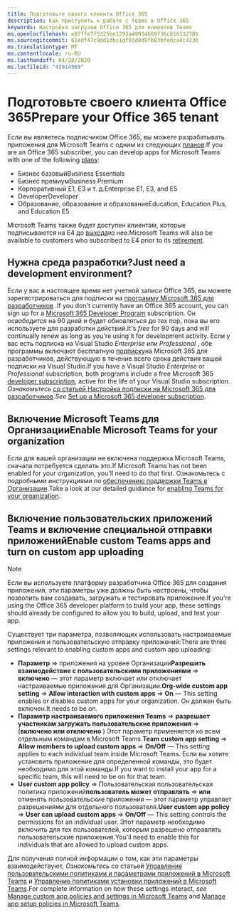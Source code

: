 ```yaml
---
title: Подготовьте своего клиента Office 365
description: Как приступить к работе с Teams в Office 365
keywords: Настройка загрузки Office 365 для клиентов Teams
ms.openlocfilehash: e07ffe7f5325be1293a49934669f36c81613278b
ms.sourcegitcommit: 61edf47c9dd1dbc1df03d0d9fb83bfedca4c423b
ms.translationtype: MT
ms.contentlocale: ru-RU
ms.lasthandoff: 04/28/2020
ms.locfileid: "43914569"
---
```

# <a name="prepare-your-office-365-tenant"></a><span data-ttu-id="0af87-104">Подготовьте своего клиента Office 365</span><span class="sxs-lookup"><span data-stu-id="0af87-104">Prepare your Office 365 tenant</span></span>

<span data-ttu-id="0af87-105">Если вы являетесь подписчиком Office 365, вы можете разрабатывать приложения для Microsoft Teams с одним из следующих [планов](https://products.office.com/business/compare-more-office-365-for-business-plans):</span><span class="sxs-lookup"><span data-stu-id="0af87-105">If you are an Office 365 subscriber, you can develop apps for Microsoft Teams with one of the following [plans](https://products.office.com/business/compare-more-office-365-for-business-plans):</span></span>

* <span data-ttu-id="0af87-106">Бизнес базовый</span><span class="sxs-lookup"><span data-stu-id="0af87-106">Business Essentials</span></span>
* <span data-ttu-id="0af87-107">Бизнес премиум</span><span class="sxs-lookup"><span data-stu-id="0af87-107">Business Premium</span></span>
* <span data-ttu-id="0af87-108">Корпоративный E1, E3 и т. д.</span><span class="sxs-lookup"><span data-stu-id="0af87-108">Enterprise E1, E3, and E5</span></span>
* <span data-ttu-id="0af87-109">Developer</span><span class="sxs-lookup"><span data-stu-id="0af87-109">Developer</span></span>
* <span data-ttu-id="0af87-110">Образование, образование и образование</span><span class="sxs-lookup"><span data-stu-id="0af87-110">Education, Education Plus, and Education E5</span></span>

<span data-ttu-id="0af87-111">Microsoft Teams также будет доступен клиентам, которые подписываются на E4 до [выхода](https://support.office.com//article/important-information-for-office-365-enterprise-e4-customers-f9572348-43a2-43fa-a3d8-3b6c9c042147)из нее.</span><span class="sxs-lookup"><span data-stu-id="0af87-111">Microsoft Teams will also be available to customers who subscribed to E4 prior to its [retirement](https://support.office.com//article/important-information-for-office-365-enterprise-e4-customers-f9572348-43a2-43fa-a3d8-3b6c9c042147).</span></span>

## <a name="just-need-a-development-environment"></a><span data-ttu-id="0af87-112">Нужна среда разработки?</span><span class="sxs-lookup"><span data-stu-id="0af87-112">Just need a development environment?</span></span>

<span data-ttu-id="0af87-113">Если у вас в настоящее время нет учетной записи Office 365, вы можете зарегистрироваться для подписки на [программу Microsoft 365 для разработчиков](https://developer.microsoft.com/microsoft-365/dev-program) .</span><span class="sxs-lookup"><span data-stu-id="0af87-113">If you don't currently have an Office 365 account, you can sign up for a [Microsoft 365 Developer Program](https://developer.microsoft.com/microsoft-365/dev-program) subscription.</span></span> <span data-ttu-id="0af87-114">Он *освободится* на 90 дней и будет обновляться до тех пор, пока вы его используете для разработки действий.</span><span class="sxs-lookup"><span data-stu-id="0af87-114">It's *free* for 90 days and will continually renew as long as you're using it for development activity.</span></span> <span data-ttu-id="0af87-115">Если у вас есть подписка на Visual Studio *Enterprise* или *Professional* , обе программы включают бесплатную [подписку](https://aka.ms/MyVisualStudioBenefits)на Microsoft 365 для разработчиков, действующую в течение всего срока действия вашей подписки на Visual Studio.</span><span class="sxs-lookup"><span data-stu-id="0af87-115">If you have a Visual Studio *Enterprise* or *Professional* subscription, both programs include a free Microsoft 365 [developer subscription](https://aka.ms/MyVisualStudioBenefits), active for the life of your Visual Studio subscription.</span></span> <span data-ttu-id="0af87-116">*Ознакомьтесь* [со статьей Настройка подписки на Microsoft 365 для разработчиков](https://docs.microsoft.com/office/developer-program/office-365-developer-program-get-started).</span><span class="sxs-lookup"><span data-stu-id="0af87-116">*See* [Set up a Microsoft 365 developer subscription](https://docs.microsoft.com/office/developer-program/office-365-developer-program-get-started).</span></span>

## <a name="enable-microsoft-teams-for-your-organization"></a><span data-ttu-id="0af87-117">Включение Microsoft Teams для Организации</span><span class="sxs-lookup"><span data-stu-id="0af87-117">Enable Microsoft Teams for your organization</span></span>

<span data-ttu-id="0af87-118">Если для вашей организации не включена поддержка Microsoft Teams, сначала потребуется сделать это.</span><span class="sxs-lookup"><span data-stu-id="0af87-118">If Microsoft Teams has not been enabled for your organization, you'll need to do that first.</span></span> <span data-ttu-id="0af87-119">Ознакомьтесь с подробными инструкциями по [обеспечению поддержки Teams в Организации](https://docs.microsoft.com/microsoftteams/enable-features-office-365).</span><span class="sxs-lookup"><span data-stu-id="0af87-119">Take a look at our detailed guidance for [enabling Teams for your organization](https://docs.microsoft.com/microsoftteams/enable-features-office-365).</span></span>

## <a name="enable-custom-teams-apps-and-turn-on-custom-app-uploading"></a><span data-ttu-id="0af87-120">Включение пользовательских приложений Teams и включение специальной отправки приложений</span><span class="sxs-lookup"><span data-stu-id="0af87-120">Enable custom Teams apps and turn on custom app uploading</span></span>

> [!Note] 
> <span data-ttu-id="0af87-121">Если вы используете платформу разработчика Office 365 для создания приложения, эти параметры уже должны быть настроены, чтобы позволить вам создавать, загружать и тестировать приложение.</span><span class="sxs-lookup"><span data-stu-id="0af87-121">If you're using the Office 365 developer platform to build your app, these settings should already be configured to allow you to build, upload, and test your app.</span></span>

<span data-ttu-id="0af87-122">Существует три параметра, позволяющих использовать настраиваемые приложения и пользовательскую отправку приложений:</span><span class="sxs-lookup"><span data-stu-id="0af87-122">There are three settings relevant to enabling custom apps and custom app uploading:</span></span>

* <span data-ttu-id="0af87-123">**Параметр** => приложения на уровне Организации**Разрешить взаимодействие с пользовательскими приложениями** => **включено** — этот параметр включает или отключает настраиваемые приложения для Организации.</span><span class="sxs-lookup"><span data-stu-id="0af87-123">**Org-wide custom app setting** => **Allow interaction with custom apps** => **On** — This setting enables or disables custom apps for your organization.</span></span> <span data-ttu-id="0af87-124">Он должен быть включен.</span><span class="sxs-lookup"><span data-stu-id="0af87-124">It needs to be on.</span></span> 
* <span data-ttu-id="0af87-125">**Параметр настраиваемого приложения Teams** => **разрешает участникам загружать пользовательские приложения** => (**включено или отключено** ) Этот параметр применяется ко всем отдельным командам в Microsoft Teams.</span><span class="sxs-lookup"><span data-stu-id="0af87-125">**Team custom app setting** => **Allow members to upload custom apps** => **On/Off** — This setting applies to each individual team inside Microsoft Teams.</span></span> <span data-ttu-id="0af87-126">Если вы хотите установить приложение для определенной команды, это будет необходимо для этой команды.</span><span class="sxs-lookup"><span data-stu-id="0af87-126">If you want to install your app for a specific team, this will need to be on for that team.</span></span>
* <span data-ttu-id="0af87-127">**User custom app policy** => Пользовательская пользовательская политика приложений**пользователь может отправлять** => **или** отменять пользовательские приложения — этот параметр управляет разрешениями для отдельного пользователя.</span><span class="sxs-lookup"><span data-stu-id="0af87-127">**User custom app policy** => **User can upload custom apps** => **On/Off** — This setting controls the permissions for an individual user.</span></span> <span data-ttu-id="0af87-128">Этот параметр необходимо включить для тех пользователей, которым разрешено отправлять пользовательские приложения.</span><span class="sxs-lookup"><span data-stu-id="0af87-128">You'll need to enable this for individuals that are allowed to upload custom apps.</span></span>

<span data-ttu-id="0af87-129">Для получения полной информации о том, как эти параметры взаимодействуют, *Ознакомьтесь* со статьей [Управление пользовательскими политиками и параметрами приложений в Microsoft Teams](https://docs.microsoft.com/microsoftteams/teams-custom-app-policies-and-settings) и [Управление политиками установки приложений в Microsoft Teams](https://docs.microsoft.com/microsoftteams/teams-app-setup-policies).</span><span class="sxs-lookup"><span data-stu-id="0af87-129">For complete information on how these settings interact, *see* [Manage custom app policies and settings in Microsoft Teams](https://docs.microsoft.com/microsoftteams/teams-custom-app-policies-and-settings) and [Manage app setup policies in Microsoft Teams](https://docs.microsoft.com/microsoftteams/teams-app-setup-policies).</span></span>
